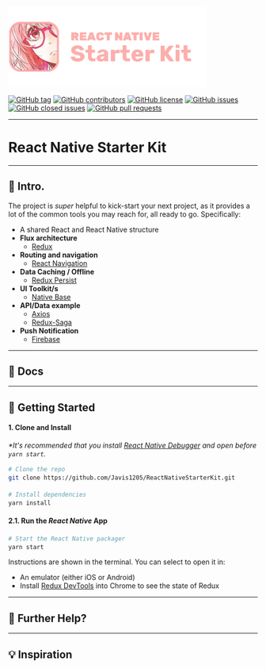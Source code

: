 <img src="/docs/rnsk-logo.png" alt="React Native Starter Kit" width="400" />

[![GitHub tag](https://img.shields.io/github/tag/Javis1205/ReactNativeStarterKit.svg?style=flat-square)](https://github.com/Javis1205/ReactNativeStarterKit/tags)
[![GitHub contributors](https://img.shields.io/github/contributors/Javis1205/ReactNativeStarterKit.svg?style=flat-square)](https://github.com/Javis1205/ReactNativeStarterKit/contributors)
[![GitHub license](https://img.shields.io/badge/license-MIT-blue.svg?style=flat-square)](https://raw.githubusercontent.com/Javis1205/ReactNativeStarterKit/master/LICENSE)
[![GitHub issues](https://img.shields.io/github/issues/Javis1205/ReactNativeStarterKit.svg?style=flat-square)](https://github.com/Javis1205/ReactNativeStarterKit/issues)
[![GitHub closed issues](https://img.shields.io/github/issues-closed/Javis1205/ReactNativeStarterKit.svg?style=flat-square)](https://github.com/Javis1205/ReactNativeStarterKit/issues-closed)
[![GitHub pull requests](https://img.shields.io/github/issues-pr/Javis1205/ReactNativeStarterKit.svg?style=flat-square)](https://github.com/Javis1205/ReactNativeStarterKit/issues-pr)

---

# React Native Starter Kit

---

## 👋 Intro.

The project is _super_ helpful to kick-start your next project, as it provides a lot of the common tools you may reach for, all ready to go. Specifically:

- A shared React and React Native structure
- __Flux architecture__
    - [Redux](https://redux.js.org/docs/introduction/)
- __Routing and navigation__
    - [React Navigation](https://https://reactnavigation.org/)
- __Data Caching / Offline__
    - [Redux Persist](https://github.com/rt2zz/redux-persist)
- __UI Toolkit/s__
    - [Native Base](https://nativebase.io/)
- __API/Data example__
    -  [Axios](https://github.com/axios/axios/)
    -  [Redux-Saga](https://github.com/redux-saga/redux-saga/)
- __Push Notification__
    -  [Firebase](https://github.com/invertase/react-native-firebase)

---

## 📖 Docs

---

## 🚀 Getting Started

#### 1. Clone and Install

_*It's recommended that you install [React Native Debugger](https://github.com/jhen0409/react-native-debugger/releases) and open before `yarn start`._

```bash
# Clone the repo
git clone https://github.com/Javis1205/ReactNativeStarterKit.git

# Install dependencies
yarn install
```

#### 2.1. Run the _React Native_ App

```bash
# Start the React Native packager
yarn start
```

Instructions are shown in the terminal. You can select to open it in:

- An emulator (either iOS or Android)
- Install [Redux DevTools](https://chrome.google.com/webstore/detail/redux-devtools/lmhkpmbekcpmknklioeibfkpmmfibljd?hl=en) into Chrome to see the state of Redux

---

## 👊 Further Help?


---

## 💡 Inspiration